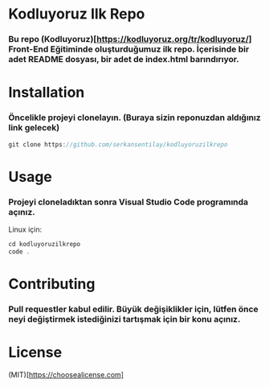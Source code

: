 # Kodluyoruz Ilk Repo

### Bu repo (Kodluyoruz)[https://kodluyoruz.org/tr/kodluyoruz/] Front-End Eğitiminde oluşturduğumuz ilk repo. İçerisinde bir adet README dosyası, bir adet de index.html barındırıyor.

# Installation

### Öncelikle projeyi clonelayın. (Buraya sizin reponuzdan aldığınız link gelecek)

```javascript
git clone https://github.com/serkansentilay/kodluyoruzilkrepo
```

# Usage 

### Projeyi cloneladıktan sonra Visual Studio Code programında açınız.

Linux için:

```javascript
cd kodluyoruzilkrepo
code .
```

# Contributing

### Pull requestler kabul edilir. Büyük değişiklikler için, lütfen önce neyi değiştirmek istediğinizi tartışmak için bir konu açınız.

# License

(MIT)[https://choosealicense.com]